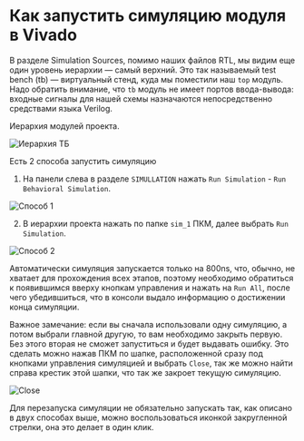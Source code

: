 # Как запустить симуляцию модуля в Vivado

В разделе Simulation Sources, помимо наших файлов RTL, мы видим еще один уровень иерархии — самый верхний. Это так называемый test bench (tb) — виртуальный стенд, куда мы поместили наш `top` модуль. Надо обратить внимание, что `tb` модуль не имеет портов ввода-вывода: входные сигналы для нашей схемы назначаются непосредственно средствами языка Verilog.

Иерархия модулей проекта.

![Иерархия ТБ](../../../technical/Labs/Pic/Run_sim1.png) 

Есть 2 способа запустить симуляцию

1. На панели слева в разделе `SIMULLATION` нажать `Run Simulation` - `Run Behavioral Simulation`.

![Способ 1](../../../technical/Labs/Pic/Run_sim2.png) 

2. В иерархии проекта нажать по папке `sim_1` ПКМ, далее выбрать `Run Simulation`.

![Способ 2](../../../technical/Labs/Pic/Run_sim3.png) 

Автоматически симуляция запускается только на 800ns, что, обычно, не хватает для прохождения всех этапов, поэтому необходимо обратиться к появившимся вверху кнопкам управления и нажать на `Run All`, после чего убедившиться, что в консоли выдало информацию о достижении конца симуляции.

Важное замечание: если вы сначала использовали одну симуляцию, а потом выбрали главной другую, то вам необходимо закрыть первую. Без этого вторая не сможет запуститься и будет выдавать ошибку. Это сделать можно нажав ПКМ по шапке, расположенной сразу под кнопками управления симуляцией и выбрать `Close`, так же можно найти справа крестик этой шапки, что так же закроет текущую симуляцию.

![Close](../../../technical/Labs/Pic/Run_sim4.png) 

Для перезапуска симуляции не обязательно запускать так, как описано в двух способах выше, можно воспользоваться иконкой закругленной стрелки, она это делает в один клик.